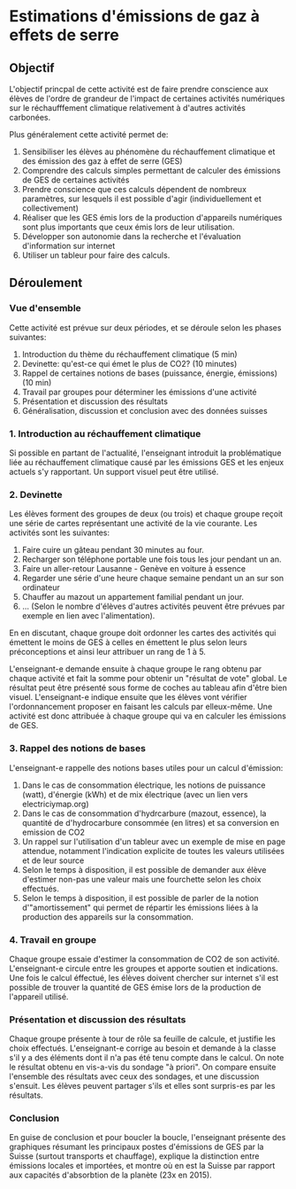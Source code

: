# Estimations d'émissions de gaz à effets de serre

## Objectif
L'objectif princpal de cette activité est de faire prendre conscience aux élèves de l'ordre de grandeur de l'impact de certaines activités numériques sur le
réchaufffement climatique relativement à d'autres activités carbonées. 

Plus généralement cette activité permet de:
1. Sensibiliser les élèves au phénomène du réchauffement climatique et des émission des gaz à effet de serre (GES)
1. Comprendre des calculs simples permettant de calculer des émissions de GES de certaines activités
1. Prendre conscience que ces calculs dépendent de nombreux paramètres, sur lesquels il est possible d'agir (individuellement et collectivement)
1. Réaliser que les GES émis lors de la production d'appareils numériques sont plus importants que ceux émis lors de leur utilisation. 
1. Développer son autonomie dans la recherche et l'évaluation d'information sur internet
1. Utiliser un tableur pour faire des calculs. 

## Déroulement

### Vue d'ensemble

Cette activité est prévue sur deux périodes, et se déroule selon les phases suivantes:

1. Introduction du thème du réchauffement climatique (5 min)
1. Devinette: qu'est-ce qui émet le plus de CO2? (10 minutes)
1. Rappel de certaines notions de bases (puissance, énergie, émissions) (10 min)
1. Travail par groupes pour déterminer les émissions d'une activité
1. Présentation et discussion des résultats  
1. Généralisation, discussion et conclusion avec des données suisses

### 1. Introduction au réchauffement climatique

Si possible en partant de l'actualité, l'enseignant introduit la problématique liée au réchauffement climatique
causé par les émissions GES et les enjeux actuels s'y rapportant. Un support visuel peut être utilisé.

### 2. Devinette

Les élèves forment des groupes de deux (ou trois) et chaque groupe reçoit une série de cartes représentant une activité
de la vie courante. Les activités sont les suivantes:

1. Faire cuire un gâteau pendant 30 minutes au four.
1. Recharger son téléphone portable une fois tous les jour pendant un an. 
1. Faire un aller-retour Lausanne - Genève en voiture à essence
1. Regarder une série d'une heure chaque semaine pendant un an sur son ordinateur
1. Chauffer au mazout un appartement familial pendant un jour.
1. ... (Selon le nombre d'élèves d'autres activités peuvent être prévues par exemple en lien avec l'alimentation).  

En en discutant, chaque groupe doit ordonner les cartes des activités qui émettent le moins de GES à celles en émettent le plus selon leurs
préconceptions et ainsi leur attribuer un rang de 1 à 5. 

L'enseignant-e demande ensuite à chaque groupe le rang obtenu par chaque activité et fait la somme pour obtenir un "résultat de vote" global.
Le résultat peut être présenté sous forme de coches au tableau afin d'être bien visuel. L'enseignant-e indique ensuite que les élèves vont
vérifier l'ordonnancement proposer en faisant les calculs par elleux-même. Une activité est donc attribuée à chaque groupe qui va en calculer
les émissions de GES. 

### 3. Rappel des notions de bases

L'enseignant-e rappelle des notions bases utiles pour un calcul d'émission:
1. Dans le cas de consommation électrique, les notions de puissance (watt), d'énergie (kWh) et de mix électrique (avec un lien vers electriciymap.org)
1. Dans le cas de consommation d'hydrcarbure (mazout, essence), la quantité de d'hydrocarbure consommée (en litres) et sa conversion en emission de CO2
1. Un rappel sur l'utilisation d'un tableur avec un exemple de mise en page attendue, notamment l'indication explicite de toutes les valeurs utilisées et
de leur source
1. Selon le temps à disposition, il est possible de demander aux élève d'estimer non-pas une valeur mais une fourchette selon les choix effectués.
1. Selon le temps à disposition, il est possible de parler de la notion d'"amortissement" qui permet de répartir les émissions liées à la production des appareils
sur la consommation. 

### 4. Travail en groupe
Chaque groupe essaie d'estimer la consommation de CO2 de son activité. L'enseignant-e circule entre les groupes et apporte soutien et indications. 
Une fois le calcul éffectué, les élèves doivent chercher sur internet s'il est possible de trouver la quantité de GES émise lors de la production
de l'appareil utilisé. 

### Présentation et discussion des résultats

Chaque groupe présente à tour de rôle sa feuille de calcule, et justifie les choix effectués. L'enseignant-e corrige au besoin et demande à la classe
s'il y a des éléments dont il n'a pas été tenu compte dans le calcul. 
On note le résultat obtenu en vis-a-vis du sondage "à priori".
On compare ensuite l'ensemble des résultats avec ceux des sondages, et une discussion s'ensuit. Les élèves peuvent partager s'ils et elles sont surpris-es par
les résultats. 

### Conclusion
En guise de conclusion et pour boucler la boucle, l'enseignant présente des graphiques résumant les principaux postes d'émissions de GES par la Suisse (surtout transports et chauffage), explique la distinction entre émissions locales et importées, et montre où en est la Suisse par rapport aux capacités d'absorbtion de la planète (23x en 2015).  



